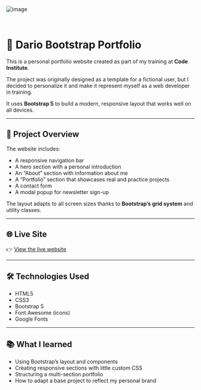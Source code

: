 ![image](https://github.com/user-attachments/assets/cb4e1b5e-b23d-405d-9a93-2249961d685c)

<br>

# 💼 Dario Bootstrap Portfolio

This is a personal portfolio website created as part of my training at **Code Institute**.

The project was originally designed as a template for a fictional user, but I decided to personalize it and make it represent myself as a web developer in training.

It uses **Bootstrap 5** to build a modern, responsive layout that works well on all devices.

---

## 📌 Project Overview

The website includes:
- A responsive navigation bar
- A hero section with a personal introduction
- An “About” section with information about me
- A “Portfolio” section that showcases real and practice projects
- A contact form
- A modal popup for newsletter sign-up

The layout adapts to all screen sizes thanks to **Bootstrap’s grid system** and utility classes.

---

## 🌐 Live Site

👉 [View the live website](https://drake-designer.github.io/Dario-Bootstrap-Portfolio/)

---

## 🛠️ Technologies Used

- HTML5
- CSS3
- Bootstrap 5
- Font Awesome (icons)
- Google Fonts

---

## 📚 What I learned

- Using Bootstrap’s layout and components
- Creating responsive sections with little custom CSS
- Structuring a multi-section portfolio
- How to adapt a base project to reflect my personal brand
